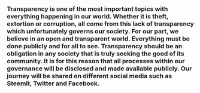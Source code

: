### Transparency is one of the most important topics with everything happening in our world. Whether it is theft, extortion or corruption, all come from this lack of transparency which unfortunately governs our society. For our part, we believe in an open and transparent world. Everything must be done publicly and for all to see. Transparency should be an obligation in any society that is truly seeking the good of its community. It is for this reason that all processes within our governance will be disclosed and made available publicly. Our journey will be shared on different social media such as Steemit, Twitter and Facebook.
